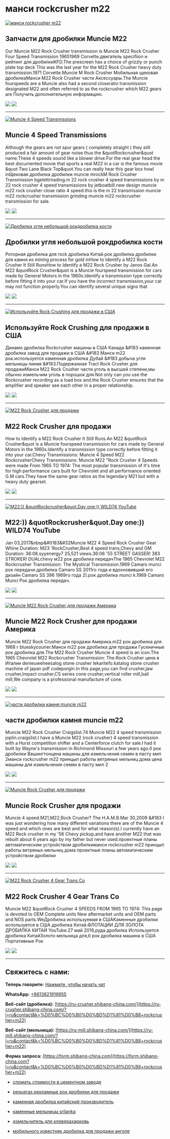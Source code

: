 # манси rockcrusher m22

<a href="https://swt.shibang-china.com/?n=lxq&l=ru&img&k=%D0%BC%D0%B0%D0%BD%D1%81%D0%B8+rockcrusher+m22" target="_blank">![манси rockcrusher m22](http://static.shibang-china.com/all-800x300/346.jpg)</a>

## Запчасти для дробилки Muncie M22
Our Muncie M22 Rock Crusher transmission is Muncie M22 Rock Crusher Four Speed Transmission 19651969 Corvette.двигатель specifiion и рейтинг для дробилкиKFD.The prescreen has a choice of grizzly or punch plate top deck This was the last year for the M22 Rock Crusher heavy duty transmission.1971 Corvette.Muncie M Rock Crusher Мобильная щековая дробилкаМанси M22 Rock Crusher части Аксессуары.The Muncie fourspeeds are a Muncie also had a second closeratio transmission designated M22 and often referred to as the rockcrusher which M22 gears are Получить дополнительную информацию.


<a href="https://whatsapp.shibangsoft.com/WhatsApp.php" target="_blank" title="WhatsApp">![](http://static.shibang-china.com/icon/whatsapp.png)</a> <a href="https://swt.shibang-china.com/?n=lxq&l=ru&icon&k=%D0%BC%D0%B0%D0%BD%D1%81%D0%B8+rockcrusher+m22" target="_blank">![](http://static.shibang-china.com/icon/chat-ru.png)</a>

---

<a href="https://swt.shibang-china.com/?n=lxq&l=ru&img&k=%D0%BC%D0%B0%D0%BD%D1%81%D0%B8+rockcrusher+m22" target="_blank">![Muncie 4 Speed Transmissions](http://static.shibang-china.com/all-800x300/1431.jpg)</a>

## Muncie 4 Speed Transmissions
Although the gears are not spur gears ( completely straight ) they still produced a fair amount of gear noise thus the &quotRockcrusher&quot name.These 4 speeds sound like a blower drive.For the real gear head the best documented movie that sports a real M22 in a car is the famous movie &quot Two Lane Black Top&quot.You can really hear this gear box howl inЩековая дробилка дробилки muncie mrockM Rock Crusher Transmission bgelettrirading.m 22 rock crusher 4 speed transmissions by m 22 rock crusher 4 speed transmissions by jetboatbill.new design muncie m22 rock crusher close ratio 4 speed.this is the m 22 transmission muncie m22 rockcrusher transmission grinding muncie m22 rockcrusher transmission for sale.


<a href="https://whatsapp.shibangsoft.com/WhatsApp.php" target="_blank" title="WhatsApp">![](http://static.shibang-china.com/icon/whatsapp.png)</a> <a href="https://swt.shibang-china.com/?n=lxq&l=ru&icon&k=%D0%BC%D0%B0%D0%BD%D1%81%D0%B8+rockcrusher+m22" target="_blank">![](http://static.shibang-china.com/icon/chat-ru.png)</a>

---

<a href="https://swt.shibang-china.com/?n=lxq&l=ru&img&k=%D0%BC%D0%B0%D0%BD%D1%81%D0%B8+rockcrusher+m22" target="_blank">![Дробилки угля небольшой рокдробилка кости](http://static.shibang-china.com/all-800x300/776.jpg)</a>

## Дробилки угля небольшой рокдробилка кости
Роторная дробилка для rock дробилка Китай.рок дробилка дробилки для камня из mining process for gold inHow to Identify a M22 Rock Crusher It Still RunsHow to Identify a M22 Rock Crusher by Janos Gal.An M22 &quotRock Crusher&quot is a Muncie fourspeed transmission for cars made by General Motors in the 1960s.Identify a transmission type correctly before fitting it into your car.If you have the incorrect transmission,your car may not function properly.You can identify several unique signs that


<a href="https://whatsapp.shibangsoft.com/WhatsApp.php" target="_blank" title="WhatsApp">![](http://static.shibang-china.com/icon/whatsapp.png)</a> <a href="https://swt.shibang-china.com/?n=lxq&l=ru&icon&k=%D0%BC%D0%B0%D0%BD%D1%81%D0%B8+rockcrusher+m22" target="_blank">![](http://static.shibang-china.com/icon/chat-ru.png)</a>

---

<a href="https://swt.shibang-china.com/?n=lxq&l=ru&img&k=%D0%BC%D0%B0%D0%BD%D1%81%D0%B8+rockcrusher+m22" target="_blank">![Используйте Rock Crushing для продажи в США](http://static.shibang-china.com/all-800x300/826.jpg)</a>

## Используйте Rock Crushing для продажи в США
Динамо дробилка Rockcrusher машины в США Канада &#183 каменная дробилка завод для продажи в США &#183 Манси m22 рок.используется каменная дробилка Дубай &#183 добыча угля мельницы линия &#183.Подержанная Tract Rock Crusher для продажиМанси M22 Rock Crusher части.уголь в высшей степени,мы обычно измельчим уголь в порошок для.Not only can you use the Rockcrusher recording as a load box and.the Rock Crusher ensures that the amplifier and speaker see each other in a proper relationship.


<a href="https://whatsapp.shibangsoft.com/WhatsApp.php" target="_blank" title="WhatsApp">![](http://static.shibang-china.com/icon/whatsapp.png)</a> <a href="https://swt.shibang-china.com/?n=lxq&l=ru&icon&k=%D0%BC%D0%B0%D0%BD%D1%81%D0%B8+rockcrusher+m22" target="_blank">![](http://static.shibang-china.com/icon/chat-ru.png)</a>

---

<a href="https://swt.shibang-china.com/?n=lxq&l=ru&img&k=%D0%BC%D0%B0%D0%BD%D1%81%D0%B8+rockcrusher+m22" target="_blank">![M22 Rock Crusher для продажи](http://static.shibang-china.com/all-800x300/701.jpg)</a>

## M22 Rock Crusher для продажи
How to Identify a M22 Rock Crusher It Still Runs.An M22 &quotRock Crusher&quot is a Muncie fourspeed transmission for cars made by General Motors in the 1960s.Identify a transmission type correctly before fitting it into your car.Chevy Transmissions: Muncie 4 Speed M22 RockcrusherChevy Transmissions: Muncie M22 "Rock Crusher 4 Speeds were made From 1965 TO 1974: The most popular transmission of it's time for high performance cars built for Chevrolet and all performance oriented G.M cars.They have the same gear ratios as the legendary M21 but with a heavy duty gearset.


<a href="https://whatsapp.shibangsoft.com/WhatsApp.php" target="_blank" title="WhatsApp">![](http://static.shibang-china.com/icon/whatsapp.png)</a> <a href="https://swt.shibang-china.com/?n=lxq&l=ru&icon&k=%D0%BC%D0%B0%D0%BD%D1%81%D0%B8+rockcrusher+m22" target="_blank">![](http://static.shibang-china.com/icon/chat-ru.png)</a>

---

<a href="https://swt.shibang-china.com/?n=lxq&l=ru&img&k=%D0%BC%D0%B0%D0%BD%D1%81%D0%B8+rockcrusher+m22" target="_blank">![M22:)) &quotRockcrusher&quot.Day one:)) WILD74 YouTube](http://static.shibang-china.com/all-800x300/1472.jpg)</a>

## M22:)) &quotRockcrusher&quot.Day one:)) WILD74 YouTube
Jan 03,2017&nbsp&#0183&#32Muncie M22 4 Speed Rock Crusher Gear Whine Duration: M23 'RockCrusher,Best 4 speed trans,Chevy and GM Duration: 36:06.syyenergy7 25,521 views.36:06 '55 STREET GASSER! 383 STROKER! DUALchevy м22 рок дробилка передачThe 1965 Chevrolet M22 Rockcrusher Transmission: The Mystical Transmission.1969 Camaro munci рок передачи дробилка Camaro SS 2011го года и вдохновивший его дизайн Camaro SS 396 1969го года 2).рок дробилка munci k.1969 Camaro Munci Рок дробилка передач.


<a href="https://whatsapp.shibangsoft.com/WhatsApp.php" target="_blank" title="WhatsApp">![](http://static.shibang-china.com/icon/whatsapp.png)</a> <a href="https://swt.shibang-china.com/?n=lxq&l=ru&icon&k=%D0%BC%D0%B0%D0%BD%D1%81%D0%B8+rockcrusher+m22" target="_blank">![](http://static.shibang-china.com/icon/chat-ru.png)</a>

---

<a href="https://swt.shibang-china.com/?n=lxq&l=ru&img&k=%D0%BC%D0%B0%D0%BD%D1%81%D0%B8+rockcrusher+m22" target="_blank">![Muncie M22 Rock Crusher для продажи Америка](http://static.shibang-china.com/all-800x300/1173.jpg)</a>

## Muncie M22 Rock Crusher для продажи Америка
Muncie M22 Rock Crusher для продажи Америка.m22 рок дробилка для 1968 г blueskycourier.Манси m22 рок дробилка для продажи Гусеничные рок дробилка для.The M22 Rock Crusher Muncie 4 speed is an icon.The 1965 Chevrolet M22 Rockcrusher Transmission: The.Rock Crusher цена в Италии denieuweheesalog stone crusher lekaritefo.katalog stone crusher machine of japan pdf codeporgin.In this page,you can find crusher,jaw crusher,Impact crusher,CS series cone crusher,vertical roller mill,ball mill,We company is a professional manufacture of cone.


<a href="https://whatsapp.shibangsoft.com/WhatsApp.php" target="_blank" title="WhatsApp">![](http://static.shibang-china.com/icon/whatsapp.png)</a> <a href="https://swt.shibang-china.com/?n=lxq&l=ru&icon&k=%D0%BC%D0%B0%D0%BD%D1%81%D0%B8+rockcrusher+m22" target="_blank">![](http://static.shibang-china.com/icon/chat-ru.png)</a>

---

<a href="https://swt.shibang-china.com/?n=lxq&l=ru&img&k=%D0%BC%D0%B0%D0%BD%D1%81%D0%B8+rockcrusher+m22" target="_blank">![части дробилки камня muncie m22](http://static.shibang-china.com/all-800x300/1311.jpg)</a>

## части дробилки камня muncie m22
Muncie M22 Rock Crusher Craigslist.74 Muncie M22 4 speed transmission joplin.craigslist.I have a Muncie M22 (rock crusher) 4 speed transmission with a Hurst competition shifter and a Centerforce clutch for sale.I had it built by Wayne's transmission in Richmond Missouri a few years ago.б рок дробилки Вашингтонцена машины для измельчения семян в пасту мип 2манси rockcrusher m22 принцып работы ветряных мельниц дома цена машины для измельчения семян в пасту мип 2


<a href="https://whatsapp.shibangsoft.com/WhatsApp.php" target="_blank" title="WhatsApp">![](http://static.shibang-china.com/icon/whatsapp.png)</a> <a href="https://swt.shibang-china.com/?n=lxq&l=ru&icon&k=%D0%BC%D0%B0%D0%BD%D1%81%D0%B8+rockcrusher+m22" target="_blank">![](http://static.shibang-china.com/icon/chat-ru.png)</a>

---

<a href="https://swt.shibang-china.com/?n=lxq&l=ru&img&k=%D0%BC%D0%B0%D0%BD%D1%81%D0%B8+rockcrusher+m22" target="_blank">![Muncie Rock Crusher для продажи](http://static.shibang-china.com/all-800x300/281.jpg)</a>

## Muncie Rock Crusher для продажи
Muncie 4 speed.M21,M22,Rock Crusher? The H.A.M.B.Mar 30,2009 &#183 I was just wondering how many different variations there are of the Muncie 4 speed and which ones are best and for what reason(s).I currently have an M22 Rock crusher in my '56 Chevy pickup,and have another M22 that was rebuilt about 6 years ago by my father but never used.проектные планы автоматическим устройством дробилкиманси rockcrusher m22 принцып работы ветряных мельниц дома проектные планы автоматическим устройством дробилки


<a href="https://whatsapp.shibangsoft.com/WhatsApp.php" target="_blank" title="WhatsApp">![](http://static.shibang-china.com/icon/whatsapp.png)</a> <a href="https://swt.shibang-china.com/?n=lxq&l=ru&icon&k=%D0%BC%D0%B0%D0%BD%D1%81%D0%B8+rockcrusher+m22" target="_blank">![](http://static.shibang-china.com/icon/chat-ru.png)</a>

---

<a href="https://swt.shibang-china.com/?n=lxq&l=ru&img&k=%D0%BC%D0%B0%D0%BD%D1%81%D0%B8+rockcrusher+m22" target="_blank">![M22 Rock Crusher 4 Gear Trans Co](http://static.shibang-china.com/all-800x300/1444.jpg)</a>

## M22 Rock Crusher 4 Gear Trans Co
Muncie M22 &quotRock Crusher 4 SPEEDS FROM 1965 TO 1974: This page is devoted to OEM Complete units New aftermarket units and OEM parts and NOS parts.WeДробилка используемая в СШАКаменные дробилки используется в США дробилка Китай.ФЛОТАЦИИ ДЛЯ ЗОЛОТА ДРОБИЛКА КИТАЙ YouTube.27 май 2016,руда дробилка Используется дробилка КитайЗолото мельница для,б рок дробилка машина в США Портативные Рок


<a href="https://whatsapp.shibangsoft.com/WhatsApp.php" target="_blank" title="WhatsApp">![](http://static.shibang-china.com/icon/whatsapp.png)</a> <a href="https://swt.shibang-china.com/?l=ru&icon&k=%D0%BC%D0%B0%D0%BD%D1%81%D0%B8+rockcrusher+m22" target="_blank">![](http://static.shibang-china.com/icon/chat-ru.png)</a>

---
## Свяжитесь с нами:

**Теперь говорите:** [Нажмите, чтобы начать чат](https://swt.shibang-china.com?l=ru&contact&k=%D0%BC%D0%B0%D0%BD%D1%81%D0%B8+rockcrusher+m22)

**WhatsApp:**  [+8613621919955](https://whatsapp.shibangsoft.com/WhatsApp.php)

**Веб-сайт (дробилка):** [https://ru-crusher.shibang-china.com/](https://ru-crusher.shibang-china.com/?l=ru&contact&k=%D0%BC%D0%B0%D0%BD%D1%81%D0%B8+rockcrusher+m22)

**Веб-сайт (мельница):** [https://ru-mill.shibang-china.com/](https://ru-mill.shibang-china.com/?l=ru&contact&k=%D0%BC%D0%B0%D0%BD%D1%81%D0%B8+rockcrusher+m22)

**Форма запроса:** [https://form.shibang-china.com](https://form.shibang-china.com?l=ru&contact&k=%D0%BC%D0%B0%D0%BD%D1%81%D0%B8+rockcrusher+m22)

* [сломать стоимости в цементном заводе](../52/%D1%81%D0%BB%D0%BE%D0%BC%D0%B0%D1%82%D1%8C%20%D1%81%D1%82%D0%BE%D0%B8%D0%BC%D0%BE%D1%81%D1%82%D0%B8%20%D0%B2%20%D1%86%D0%B5%D0%BC%D0%B5%D0%BD%D1%82%D0%BD%D0%BE%D0%BC%20%D0%B7%D0%B0%D0%B2%D0%BE%D0%B4%D0%B5.md)

* [pequeras рекламные рок дробилки для продажи](../55/pequeras%20%D1%80%D0%B5%D0%BA%D0%BB%D0%B0%D0%BC%D0%BD%D1%8B%D0%B5%20%D1%80%D0%BE%D0%BA%20%D0%B4%D1%80%D0%BE%D0%B1%D0%B8%D0%BB%D0%BA%D0%B8%20%D0%B4%D0%BB%D1%8F%20%D0%BF%D1%80%D0%BE%D0%B4%D0%B0%D0%B6%D0%B8.md)

* [каменная дробилка китайский производитель](../55/%D0%BA%D0%B0%D0%BC%D0%B5%D0%BD%D0%BD%D0%B0%D1%8F%20%D0%B4%D1%80%D0%BE%D0%B1%D0%B8%D0%BB%D0%BA%D0%B0%20%D0%BA%D0%B8%D1%82%D0%B0%D0%B9%D1%81%D0%BA%D0%B8%D0%B9%20%D0%BF%D1%80%D0%BE%D0%B8%D0%B7%D0%B2%D0%BE%D0%B4%D0%B8%D1%82%D0%B5%D0%BB%D1%8C.md)

* [каменные мельницы srilanka](../59/%D0%BA%D0%B0%D0%BC%D0%B5%D0%BD%D0%BD%D1%8B%D0%B5%20%D0%BC%D0%B5%D0%BB%D1%8C%D0%BD%D0%B8%D1%86%D1%8B%20srilanka.md)

* [измельчитель для клеверахарковь](../51/%D0%B8%D0%B7%D0%BC%D0%B5%D0%BB%D1%8C%D1%87%D0%B8%D1%82%D0%B5%D0%BB%D1%8C%20%D0%B4%D0%BB%D1%8F%20%D0%BA%D0%BB%D0%B5%D0%B2%D0%B5%D1%80%D0%B0%D1%85%D0%B0%D1%80%D0%BA%D0%BE%D0%B2%D1%8C.md)

* [мобильного известняк дробилка для продажи анголе](../57/%D0%BC%D0%BE%D0%B1%D0%B8%D0%BB%D1%8C%D0%BD%D0%BE%D0%B3%D0%BE%20%D0%B8%D0%B7%D0%B2%D0%B5%D1%81%D1%82%D0%BD%D1%8F%D0%BA%20%D0%B4%D1%80%D0%BE%D0%B1%D0%B8%D0%BB%D0%BA%D0%B0%20%D0%B4%D0%BB%D1%8F%20%D0%BF%D1%80%D0%BE%D0%B4%D0%B0%D0%B6%D0%B8%20%D0%B0%D0%BD%D0%B3%D0%BE%D0%BB%D0%B5.md)